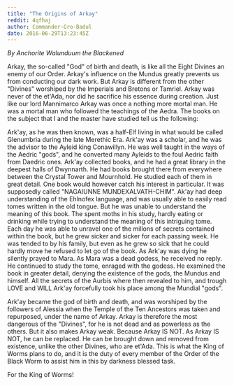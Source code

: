 ```yaml
---
title: "The Origins of Arkay"
reddit: 4qfhaj
author: Commander-Gro-Badul
date: 2016-06-29T13:23:45Z
---
```


*By Anchorite Walunduum the Blackened*

Arkay, the so-called "God" of birth and death, is like all the Eight Divines an enemy of our Order. Arkay's influence on the Mundus greatly prevents us from conducting our dark work. But Arkay is different from the other "Divines" worshiped by the Imperials and Bretons or Tamriel. Arkay was never of the et'Ada, nor did he sacrifice his essence during creation. Just like our lord Mannimarco Arkay was once a nothing more mortal man. He was a mortal man who followed the teachings of the Aedra. The books on the subject that I and the master have studied tell us the following:

Ark'ay, as he was then known, was a half-Elf living in what would be called Glenumbria during the late Merethic Era. Ark'ay was a scholar, and he was the advisor to the Ayleid king Conawillyn. He was well taught in the ways of the Aedric "gods", and he converted many Ayleids to the foul Aedric faith from Daedric ones. Ark'ay collected books, and he had a great library in the deepest halls of Dwynnarth. He had books brought there from everywhere between the Crystal Tower and Mournhold. He studied each of them in great detail. One book would however catch his interest in particular. It was supposedly called "NAGAIUNNE MUNDEXALVATH-CHIM". Ak'ay had deep understanding of the Ehlnofex language, and was usually able to easily read tomes written in the old tongue. But he was unable to understand the meaning of this book. The spent moths in his study, hardly eating or drinking while trying to understand the meaning of this intriguing tome. Each day he was able to unravel one of the millons of secrets contained within the book, but he grew sicker and sicker for each passing week. He was tended to by his family, but even as he grew so sick that he could hardly move he refused to let go of the book. As Ark'ay was dying he silently prayed to Mara. As Mara was a dead godess, he received no reply. He continued to study the tome, enraged with the godess. He examined the book in greater detail, denying the existence of the gods, the Mundus and himself. All the secrets of the Aurbis where then revealed to him, and trough LOVE and WILL Ark'ay forcefully took his place among the Mundial "gods".

Ark'ay became the god of birth and death, and was worshiped by the followers of Alessia when the Temple of the Ten Ancestors was taken and repurposed, under the name of Arkay. Arkay is therefore the most dangerous of the "Divines", for he is not dead and as powerless as the others. But it also makes Arkay weak. Because Arkay IS NOT. As Arkay IS NOT, he can be replaced. He can be brought down and removed from existence, unlike the other Divines, who are et'Ada. This is what the King of Worms plans to do, and it is the duty of every member of the Order of the Black Worm to assist him in this by darkness blessed task.

For the King of Worms!

